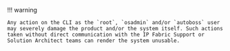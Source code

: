 !!! warning

    Any action on the CLI as the `root`, `osadmin` and/or `autoboss` user may severely damage the product and/or the system itself. Such actions taken without direct communication with the IP Fabric Support or Solution Architect teams can render the system unusable.
